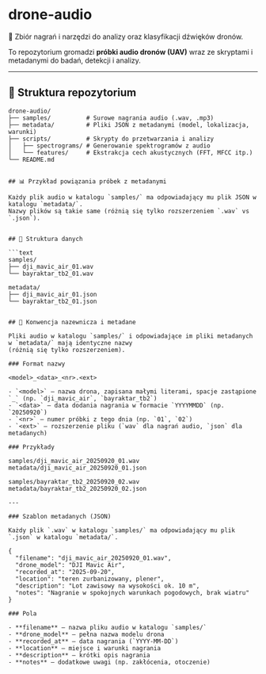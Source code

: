 # drone-audio

📡 Zbiór nagrań i narzędzi do analizy oraz klasyfikacji dźwięków dronów.  

To repozytorium gromadzi **próbki audio dronów (UAV)** wraz ze skryptami i metadanymi do badań, detekcji i analizy.  

---

## 📂 Struktura repozytorium

```text
drone-audio/
├── samples/          # Surowe nagrania audio (.wav, .mp3)
├── metadata/         # Pliki JSON z metadanymi (model, lokalizacja, warunki)
├── scripts/          # Skrypty do przetwarzania i analizy
│   ├── spectrograms/ # Generowanie spektrogramów z audio
│   └── features/     # Ekstrakcja cech akustycznych (FFT, MFCC itp.)
└── README.md


## 📊 Przykład powiązania próbek z metadanymi

Każdy plik audio w katalogu `samples/` ma odpowiadający mu plik JSON w katalogu `metadata/`.  
Nazwy plików są takie same (różnią się tylko rozszerzeniem `.wav` vs `.json`).  


## 📂 Struktura danych

```text
samples/
├── dji_mavic_air_01.wav
└── bayraktar_tb2_01.wav

metadata/
├── dji_mavic_air_01.json
└── bayraktar_tb2_01.json


## 📑 Konwencja nazewnicza i metadane

Pliki audio w katalogu `samples/` i odpowiadające im pliki metadanych w `metadata/` mają identyczne nazwy
(różnią się tylko rozszerzeniem). 

### Format nazwy

<model>_<data>_<nr>.<ext>

- `<model>` – nazwa drona, zapisana małymi literami, spacje zastąpione `_` (np. `dji_mavic_air`, `bayraktar_tb2`)  
- `<data>` – data dodania nagrania w formacie `YYYYMMDD` (np. `20250920`)  
- `<nr>` – numer próbki z tego dnia (np. `01`, `02`)  
- `<ext>` – rozszerzenie pliku (`wav` dla nagrań audio, `json` dla metadanych)  

### Przykłady

samples/dji_mavic_air_20250920_01.wav  
metadata/dji_mavic_air_20250920_01.json  

samples/bayraktar_tb2_20250920_02.wav  
metadata/bayraktar_tb2_20250920_02.json  

---

### Szablon metadanych (JSON)

Każdy plik `.wav` w katalogu `samples/` ma odpowiadający mu plik `.json` w katalogu `metadata/`.  

{
  "filename": "dji_mavic_air_20250920_01.wav",
  "drone_model": "DJI Mavic Air",
  "recorded_at": "2025-09-20",
  "location": "teren zurbanizowany, plener",
  "description": "Lot zawisowy na wysokości ok. 10 m",
  "notes": "Nagranie w spokojnych warunkach pogodowych, brak wiatru"
}

### Pola

- **filename** – nazwa pliku audio w katalogu `samples/`  
- **drone_model** – pełna nazwa modelu drona  
- **recorded_at** – data nagrania (`YYYY-MM-DD`)  
- **location** – miejsce i warunki nagrania  
- **description** – krótki opis nagrania  
- **notes** – dodatkowe uwagi (np. zakłócenia, otoczenie)  
